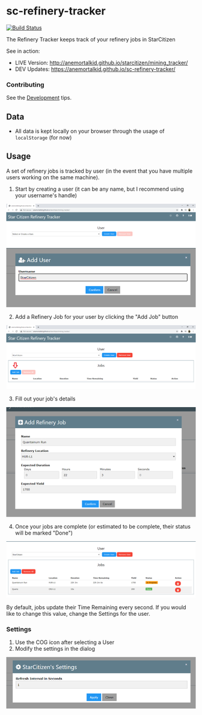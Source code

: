 # sc-refinery-tracker

[![Build Status](https://travis-ci.com/AnEmortalKid/sc-refinery-tracker.svg?branch=main)](https://travis-ci.com/AnEmortalKid/sc-refinery-tracker)

The Refinery Tracker keeps track of your refinery jobs in StarCitizen

See in action:

* LIVE Version: http://anemortalkid.github.io/starcitizen/mining_tracker/
* DEV Updates: https://anemortalkid.github.io/sc-refinery-tracker/


### Contributing

See the [Development](./docs/DEVELOPMENT.md) tips.

## Data

* All data is kept locally on your browser through the usage of `localStorage` (for now)

## Usage

A set of refinery jobs is tracked by user (in the event that you have multiple users working on the same machine).

1. Start by creating a user (it can be any name, but I recommend using your username's handle)

![](./docs/start_create_user.png)
![](./docs/create_user_dialog.png)

2. Add a Refinery Job for your user by clicking the "Add Job" button

![](./docs/add_job_view.png)

3. Fill out your job's details

![](./docs/add_job_dialog.png)

4. Once your jobs are complete (or estimated to be complete, their status will be marked "Done")

![](./docs/job_status_table.png)

By default, jobs update their Time Remaining every second. If you would like to change this value, change the Settings for the user.

### Settings

1. Use the COG icon after selecting a User
2. Modify the settings in the dialog

![](./docs/user_settings_dialog.png)

